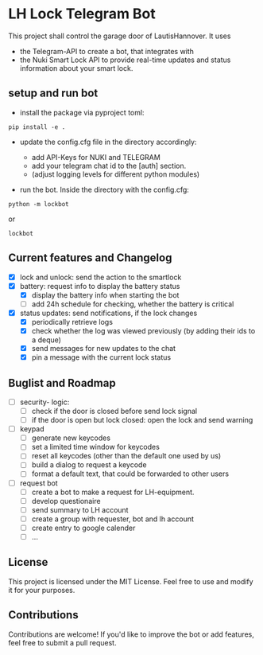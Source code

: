 # LH Lock Telegram Bot

This project shall control the garage door of LautisHannover. It uses 
- the Telegram-API to create a bot, that integrates with
- the Nuki Smart Lock API to provide real-time updates and status information about your smart lock. 


## setup and run bot
- install the package via pyproject toml:
```
pip install -e .
```
- update the config.cfg file in the directory accordingly:
    - add API-Keys for NUKI and TELEGRAM
    - add your telegram chat id to the [auth] section.
    - (adjust logging levels for different python modules)

- run the bot. Inside the directory with the config.cfg:
```
python -m lockbot
```
or
```
lockbot
```

## Current features and Changelog
- [x] lock and unlock: send the action to the smartlock
- [x] battery: request info to display the battery status
    - [x] display the battery info when starting the bot
    - [ ] add 24h schedule for checking, whether the battery is critical
- [x] status updates: send notifications, if the lock changes
    - [x] periodically retrieve logs
    - [x] check whether the log was viewed previously (by adding their ids to a deque)
    - [x] send messages for new updates to the chat
    - [x] pin a message with the current lock status
        
## Buglist and Roadmap
- [ ] security- logic: 
    - [ ] check if the door is closed before send lock signal
    - [ ] if the door is open but lock closed: open the lock and send warning
- [ ] keypad
    - [ ] generate new keycodes
    - [ ] set a limited time window for keycodes
    - [ ] reset all keycodes (other than the default one used by us)
    - [ ] build a dialog to request a keycode
    - [ ] format a default text, that could be forwarded to other users
    
- [ ] request bot
    - [ ] create a bot to make a request for LH-equipment.
    - [ ] develop questionaire 
    - [ ] send summary to LH account
    - [ ] create a group with requester, bot and lh account
    - [ ] create entry to google calender
    - [ ] ...

## License

This project is licensed under the MIT License. Feel free to use and modify it for your purposes.

## Contributions

Contributions are welcome! If you'd like to improve the bot or add features, feel free to submit a pull request.


